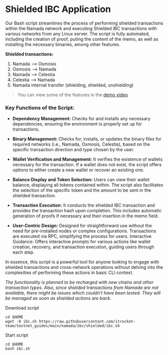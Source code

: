 # Shielded IBC Application
Our Bash script streamlines the process of performing shielded transactions within the Namada network and executing Shielded IBC transactions with various networks from any Linux server. The script is fully automated, including the creation of proof, puting the content of the memo, as well as installing the necessary binaries, among other features.

**Shielded transactions:**  
1. Namada    -->   Osmosis
2. Osmosis   -->   Namada
3. Namada    -->   Celestia
4. Celestia  -->   Namada
5. Namada internal transfer (shielding, shielded, unshielding)


>You can view some of the features in the [demo video](https://testnet-files.itrocket.net/namada/itrocket_shielded_application.MP4)

### Key Functions of the Script:

- **Dependency Management:** Checks for and installs any necessary dependencies, ensuring the environment is properly set up for transactions.

- **Binary Management:** Checks for, installs, or updates the binary files for required networks (i.e., Namada, Osmosis, Celestia), based on the specific transaction direction and type chosen by the user.

- **Wallet Verification and Management:** It verifies the existence of wallets necessary for the transaction. If a wallet does not exist, the script offers options to either create a new wallet or recover an existing one.

- **Balance Display and Token Selection:** Users can view their wallet balance, displaying all tokens contained within. The script also facilitates the selection of the specific token and the amount to be sent in the shielded transaction.

- **Transaction Execution:** It conducts the shielded IBC transaction and provides the transaction hash upon completion. This includes automatic generation of proofs if necessary and their insertion in the memo field.

- **User-Centric Design:** Designed for straightforward use without the need for pre-installed nodes or complex configurations. Transactions are executed via RPC, simplifying the process for users.
Interactive Guidance: Offers interactive prompts for various actions like wallet creation, recovery, and transaction execution, guiding users through each step.

In essence, this script is a powerful tool for anyone looking to engage with shielded transactions and cross-network operations without delving into the complexities of performing these actions in basic CLI context.

_The functionality is planned to be recharged with new chains and other transaction types. Also, since shielded transactions from Namada are not available, there might be issues which couldn't have been tested. They will be managed as soon as shielded actions are back._

Download script
~~~
cd $HOME
wget -O ibc.sh https://raw.githubusercontent.com/itrocket-team/testnet_guides/main/namada/ibc/shielded/ibc.sh
~~~

Start script
~~~
cd $HOME
bash ibc.sh
~~~
